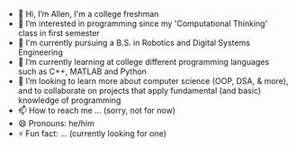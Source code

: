 - 👋 Hi, I’m Allen, I'm a college freshman
- 👀 I’m interested in programming since my 'Computational Thinking' class in first semester
- 🤖 I'm currently pursuing a B.S. in Robotics and Digital Systems Engineering
- 🌱 I’m currently learning at college different programming languages such as C++, MATLAB and Python
- 💞️ I’m looking to learn more about computer science (OOP, DSA, & more), and to collaborate on projects that apply fundamental (and basic) knowledge of programming
- 📫 How to reach me ... (sorry, not for now)
- 😄 Pronouns: he/him
- ⚡ Fun fact: ... (currently looking for one)

<!---
marcos-allen/marcos-allen is a ✨ special ✨ repository because its `README.md` (this file) appears on your GitHub profile.
You can click the Preview link to take a look at your changes.
--->

